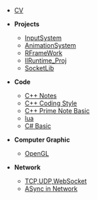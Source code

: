 <!-- docs/_sidebar.md -->

* [CV](/README.md)

* **Projects**
    * [InputSystem](/Proj/InputSystem/)
    * [AnimationSystem](/Proj/AnimationSystem/)
    * [RFrameWork](/Proj/RFrameWork/)
    * [IlRuntime_Proj](/Proj/ILR_FrameWork/)
    * [SocketLib](/Proj/SocketLib/)

* **Code**
    * [C++ Notes](/Code/C++/README.md)
    * [C++ Coding Style](/Code/C++/CodingStyle.md)
    * [C++ Prime Note Basic](/Code/C++/C++%20Prime%20Note.md)
    * [lua](/Code/lua/)
    * [C# Basic](/Code/CS/)

* **Computer Graphic**
    * [OpenGL](/Notes/Computer%20Graphic/OpenGL/OpenGL.md)

* **Network**
    * [TCP,UDP,WebSocket](/Notes/NetworkBasic/01/)
    * [ASync in Network](/Notes/NetworkBasic/02/)


